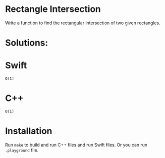 # Rectangle Intersection
Write a function to find the rectangular intersection of two given rectangles.

# Solutions:

# Swift
```
O(1)
```
# C++
```
O(1)
```

# Installation
Run `make` to build and run C++ files and run Swift files. Or you can run `.playground` file.
